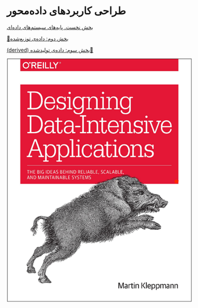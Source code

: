 # طراحی کاربردهای داده‌محور

[بخش نخست. پایه‌های سیستم‌های داده‌ای](part1)

[🚧بخش دوم: داده‌ی توزیع‌شده](part2)

[‫🚧بخش سوم: داده‌ی تولید‌شده (derived)](part3)


![Cover](ddia.png)
